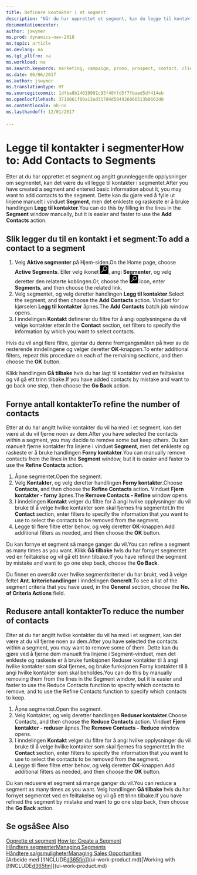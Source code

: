 ```yaml
---
title: Definere kontakter i et segment
description: "Når du har opprettet et segment, kan du legge til kontakter i segmentet, for eksempel som en del av en markedsføringskampanje rettet mot bestemte kunder eller klienter."
documentationcenter: 
author: jswymer
ms.prod: dynamics-nav-2018
ms.topic: article
ms.devlang: na
ms.tgt_pltfrm: na
ms.workload: na
ms.search.keywords: marketing, campaign, promo, prospect, contact, client, customer
ms.date: 06/06/2017
ms.author: jswymer
ms.translationtype: HT
ms.sourcegitcommit: 1dfba8b14019991c95f40ffd5f7fbaed5df414eb
ms.openlocfilehash: 3718061f09a13ad317d4d504926066513b8662d0
ms.contentlocale: nb-no
ms.lasthandoff: 12/01/2017

---
```

# <a name="how-to-add-contacts-to-segments"></a><span data-ttu-id="60d62-103">Legge til kontakter i segmenter</span><span class="sxs-lookup"><span data-stu-id="60d62-103">How to: Add Contacts to Segments</span></span>
<span data-ttu-id="60d62-104">Etter at du har opprettet et segment og angitt grunnleggende opplysninger om segmentet, kan det være du vil legge til kontakter i segmentet.</span><span class="sxs-lookup"><span data-stu-id="60d62-104">After you have created a segment and entered basic information about it, you may want to add contacts to the segment.</span></span> <span data-ttu-id="60d62-105">Dette kan du gjøre ved å fylle ut linjene manuelt i vinduet **Segment**, men det enkleste og raskeste er å bruke handlingen **Legg til kontakter**.</span><span class="sxs-lookup"><span data-stu-id="60d62-105">You can do this by filling in the lines in the **Segment** window manually, but it is easier and faster to use the **Add Contacts** action.</span></span>

## <a name="to-add-a-contact-to-a-segment"></a><span data-ttu-id="60d62-106">Slik legger du til en kontakt i et segment:</span><span class="sxs-lookup"><span data-stu-id="60d62-106">To add a contact to a segment</span></span>
1. <span data-ttu-id="60d62-107">Velg **Aktive segmenter** på Hjem-siden.</span><span class="sxs-lookup"><span data-stu-id="60d62-107">On the Home page, choose **Active Segments**.</span></span> <span data-ttu-id="60d62-108">Eller velg ikonet ![Søk etter side eller rapport](media/ui-search/search_small.png "Søk etter side eller rapport"), angi **Segmenter**, og velg deretter den relaterte koblingen.</span><span class="sxs-lookup"><span data-stu-id="60d62-108">Or, choose the ![Search for Page or Report](media/ui-search/search_small.png "Search for Page or Report icon") icon, enter **Segments**, and then choose the related link.</span></span>  
2. <span data-ttu-id="60d62-109">Velg segmentet, og velg deretter handlingen **Legg til kontakter**.</span><span class="sxs-lookup"><span data-stu-id="60d62-109">Select the segment, and then choose the **Add Contacts** action.</span></span> <span data-ttu-id="60d62-110">Vinduet for kjørselen **Legg til kontakter** åpnes.</span><span class="sxs-lookup"><span data-stu-id="60d62-110">The **Add Contacts** batch job window opens.</span></span>
3. <span data-ttu-id="60d62-111">I inndelingen **Kontakt** definerer du filtre for å angi opplysningene du vil velge kontakter etter.</span><span class="sxs-lookup"><span data-stu-id="60d62-111">In the **Contact** section, set filters to specify the information by which you want to select contacts.</span></span>

<span data-ttu-id="60d62-112">Hvis du vil angi flere filtre, gjentar du denne fremgangsmåten på hver av de resterende inndelingene og velger deretter **OK**-knappen.</span><span class="sxs-lookup"><span data-stu-id="60d62-112">To enter additional filters, repeat this procedure on each of the remaining sections, and then choose the **OK** button.</span></span>

<span data-ttu-id="60d62-113">Klikk handlingen **Gå tilbake** hvis du har lagt til kontakter ved en feiltakelse og vil gå ett trinn tilbake.</span><span class="sxs-lookup"><span data-stu-id="60d62-113">If you have added contacts by mistake and want to go back one step, then choose the **Go Back** action.</span></span>

## <a name="to-refine-the-number-of-contacts"></a><span data-ttu-id="60d62-114">Fornye antall kontakter</span><span class="sxs-lookup"><span data-stu-id="60d62-114">To refine the number of contacts</span></span>
<span data-ttu-id="60d62-115">Etter at du har angitt hvilke kontakter du vil ha med i et segment, kan det være at du vil fjerne noen av dem.</span><span class="sxs-lookup"><span data-stu-id="60d62-115">After you have selected the contacts within a segment, you may decide to remove some but keep others.</span></span> <span data-ttu-id="60d62-116">Du kan manuelt fjerne kontakter fra linjene i vinduet **Segment**, men det enkleste og raskeste er å bruke handlingen **Forny kontakter**.</span><span class="sxs-lookup"><span data-stu-id="60d62-116">You can manually remove contacts from the lines in the **Segment** window, but it is easier and faster to use the **Refine Contacts** action.</span></span>

1. <span data-ttu-id="60d62-117">Åpne segmentet.</span><span class="sxs-lookup"><span data-stu-id="60d62-117">Open the segment.</span></span>
2. <span data-ttu-id="60d62-118">Velg **Kontakter**, og velg deretter handlingen **Forny kontakter**.</span><span class="sxs-lookup"><span data-stu-id="60d62-118">Choose **Contacts**, and then choose the **Refine Contacts** action.</span></span> <span data-ttu-id="60d62-119">Vinduet **Fjern kontakter - forny** åpnes.</span><span class="sxs-lookup"><span data-stu-id="60d62-119">The **Remove Contacts - Refine** window opens.</span></span>
3. <span data-ttu-id="60d62-120">I inndelingen **Kontakt** velger du filtre for å angi hvilke opplysninger du vil bruke til å velge hvilke kontakter som skal fjernes fra segmentet.</span><span class="sxs-lookup"><span data-stu-id="60d62-120">In the **Contact** section, enter filters to specify the information that you want to use to select the contacts to be removed from the segment.</span></span>
4. <span data-ttu-id="60d62-121">Legge til flere filtre etter behov, og velg deretter **OK**-knappen.</span><span class="sxs-lookup"><span data-stu-id="60d62-121">Add additional filters as needed, and then choose the **OK** button.</span></span>

<span data-ttu-id="60d62-122">Du kan fornye et segment så mange ganger du vil.</span><span class="sxs-lookup"><span data-stu-id="60d62-122">You can refine a segment as many times as you want.</span></span> <span data-ttu-id="60d62-123">Klikk **Gå tilbake** hvis du har fornyet segmentet ved en feiltakelse og vil gå ett trinn tilbake.</span><span class="sxs-lookup"><span data-stu-id="60d62-123">If you have refined the segment by mistake and want to go one step back, choose the **Go Back**.</span></span>

<span data-ttu-id="60d62-124">Du finner en oversikt over hvilke segmentkriterier du har brukt, ved å velge feltet **Ant. kriteriehandlinger** i inndelingen **Generelt**.</span><span class="sxs-lookup"><span data-stu-id="60d62-124">To see a list of the segment criteria that you have used, in the **General** section, choose the **No. of Criteria Actions** field.</span></span>

## <a name="to-reduce-the-number-of-contacts"></a><span data-ttu-id="60d62-125">Redusere antall kontakter</span><span class="sxs-lookup"><span data-stu-id="60d62-125">To reduce the number of contacts</span></span>
<span data-ttu-id="60d62-126">Etter at du har angitt hvilke kontakter du vil ha med i et segment, kan det være at du vil fjerne noen av dem.</span><span class="sxs-lookup"><span data-stu-id="60d62-126">After you have selected the contacts within a segment, you may want to remove some of them.</span></span> <span data-ttu-id="60d62-127">Dette kan du gjøre ved å fjerne dem manuelt fra linjene i Segment-vinduet, men det enkleste og raskeste er å bruke funksjonen Reduser kontakter til å angi hvilke kontakter som skal fjernes, og bruke funksjonen Forny kontakter til å angi hvilke kontakter som skal beholdes.</span><span class="sxs-lookup"><span data-stu-id="60d62-127">You can do this by manually removing them from the lines in the Segment window, but it is easier and faster to use the Reduce Contacts function to specify which contacts to remove, and to use the Refine Contacts function to specify which contacts to keep.</span></span>

1. <span data-ttu-id="60d62-128">Åpne segmentet.</span><span class="sxs-lookup"><span data-stu-id="60d62-128">Open the segment.</span></span>
2. <span data-ttu-id="60d62-129">Velg Kontakter, og velg deretter handlingen **Reduser kontakter**.</span><span class="sxs-lookup"><span data-stu-id="60d62-129">Choose Contacts, and then choose the **Reduce Contacts** action.</span></span> <span data-ttu-id="60d62-130">Vinduet **Fjern kontakter - reduser** åpnes.</span><span class="sxs-lookup"><span data-stu-id="60d62-130">The **Remove Contacts - Reduce** window opens.</span></span>
3. <span data-ttu-id="60d62-131">I inndelingen **Kontakt** velger du filtre for å angi hvilke opplysninger du vil bruke til å velge hvilke kontakter som skal fjernes fra segmentet.</span><span class="sxs-lookup"><span data-stu-id="60d62-131">In the **Contact** section, enter filters to specify the information that you want to use to select the contacts to be removed from the segment.</span></span>
4. <span data-ttu-id="60d62-132">Legge til flere filtre etter behov, og velg deretter **OK**-knappen.</span><span class="sxs-lookup"><span data-stu-id="60d62-132">Add additional filters as needed, and then choose the **OK** button.</span></span>

<span data-ttu-id="60d62-133">Du kan redusere et segment så mange ganger du vil.</span><span class="sxs-lookup"><span data-stu-id="60d62-133">You can reduce a segment as many times as you want.</span></span> <span data-ttu-id="60d62-134">Velg handlingen **Gå tilbake** hvis du har fornyet segmentet ved en feiltakelse og vil gå ett trinn tilbake.</span><span class="sxs-lookup"><span data-stu-id="60d62-134">If you have refined the segment by mistake and want to go one step back, then choose the **Go Back** action.</span></span>

## <a name="see-also"></a><span data-ttu-id="60d62-135">Se også</span><span class="sxs-lookup"><span data-stu-id="60d62-135">See Also</span></span>
<span data-ttu-id="60d62-136">[Opprette et segment](marketing-how-create-segment.md) </span><span class="sxs-lookup"><span data-stu-id="60d62-136">[How to: Create a Segment](marketing-how-create-segment.md) </span></span>  
[<span data-ttu-id="60d62-137">Håndtere segmenter</span><span class="sxs-lookup"><span data-stu-id="60d62-137">Managing Segments</span></span>](marketing-segments.md)  
[<span data-ttu-id="60d62-138">Håndtere salgsmuligheter</span><span class="sxs-lookup"><span data-stu-id="60d62-138">Managing Sales Opportunities</span></span>](marketing-manage-sales-opportunities.md)  
<span data-ttu-id="60d62-139">[Arbeide med [!INCLUDE[d365fin](includes/d365fin_md.md)]](ui-work-product.md)</span><span class="sxs-lookup"><span data-stu-id="60d62-139">[Working with [!INCLUDE[d365fin](includes/d365fin_md.md)]](ui-work-product.md)</span></span>  

